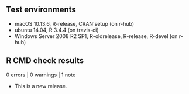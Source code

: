 ## Test environments
* macOS 10.13.6, R-release, CRAN'setup (on r-hub)
* ubuntu 14.04, R 3.4.4 (on travis-ci)
* Windows Server 2008 R2 SP1, R-oldrelease, R-release, R-devel (on r-hub)


## R CMD check results

0 errors | 0 warnings | 1 note

* This is a new release.
